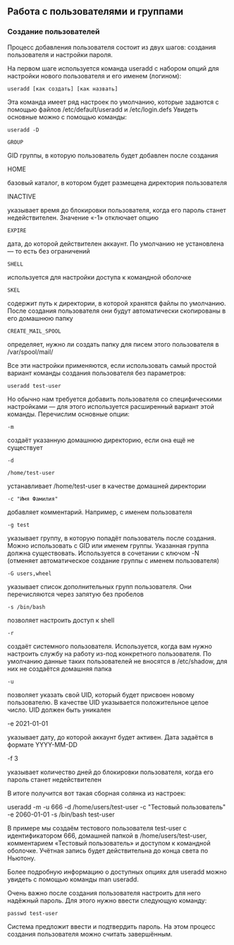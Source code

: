 ## Работа с пользователями и группами

### Создание пользователей

Процесс добавления пользователя состоит из двух шагов: создания пользователя и настройки пароля. 

На первом шаге используется команда useradd c набором опций для настройки нового пользователя и его именем (логином):

    useradd [как создать] [как назвать]

Эта команда имеет ряд настроек по умолчанию, которые задаются с помощью файлов /etc/default/useradd и /etc/login.defs Увидеть основные можно с помощью команды:

    useradd -D

    GROUP
	

GID группы, в которую пользователь будет добавлен после создания

   HOME
	

базовый каталог, в котором будет размещена директория пользователя

   INACTIVE
	

указывает время до блокировки пользователя, когда его пароль станет недействителен. Значение «-1» отключает опцию

    EXPIRE
	
дата, до которой действителен аккаунт. По умолчанию не установлена — то есть без ограничений

    SHELL
	
используется для настройки доступа к командной оболочке

    SKEL

содержит путь к директории, в которой хранятся файлы по умолчанию. После создания пользователя они будут автоматически скопированы в его домашнюю папку

    CREATE_MAIL_SPOOL
	
определяет, нужно ли создать папку для писем этого пользователя в /var/spool/mail/

Все эти настройки применяются, если использовать самый простой вариант команды создания пользователя без параметров:

    useradd test-user

Но обычно нам требуется добавить пользователя со специфическими настройками — для этого используется расширенный вариант этой команды. Перечислим основные опции:

    -m
	
создаёт указанную домашнюю директорию, если она ещё не существует

    -d 

    /home/test-user
	
устанавливает /home/test-user в качестве домашней директории

    -c "Имя Фамилия"
	

добавляет комментарий. Например, с именем пользователя

    -g test
	
указывает группу, в которую попадёт пользователь после создания. Можно использовать с GID или именем группы. Указанная группа должна существовать. Используется в сочетании с ключом -N (отменяет автоматическое создание группы с именем пользователя)

    -G users,wheel

указывает список дополнительных групп пользователя. Они перечисляются через запятую без пробелов

    -s /bin/bash

позволяет настроить доступ к shell

    -r

создаёт системного пользователя. Используется, когда вам нужно настроить службу на работу из-под конкретного пользователя. По умолчанию данные таких пользователей не вносятся в /etc/shadow, для них не создаётся домашняя папка

    -u

позволяет указать свой UID, который будет присвоен новому пользователю. В качестве UID указывается положительное целое число. UID должен быть уникален

-e 2021-01-01
	
указывает дату, до которой аккаунт будет активен. Дата задаётся в формате YYYY-MM-DD

-f 3

указывает количество дней до блокировки пользователя, когда его пароль станет недействителен


В итоге получится вот такая сборная солянка из настроек:

useradd -m -u 666 -d /home/users/test-user -c "Тестовый пользователь" -e 2060-01-01 -s /bin/bash test-user

В примере мы создаём тестового пользователя test-user с идентификатором 666, домашней папкой в /home/users/test-user, комментарием «Тестовый пользователь» и доступом к командной оболочке. Учётная запись будет действительна до конца света по Ньютону.

Более подробную информацию о доступных опциях для useradd можно увидеть с помощью команды man useradd.

Очень важно после создания пользователя настроить для него надёжный пароль. Для этого нужно ввести следующую команду:

    passwd test-user

Система предложит ввести и подтвердить пароль. На этом процесс создания пользователя можно считать завершённым.
